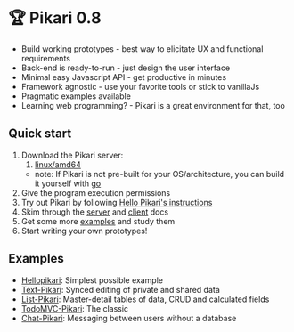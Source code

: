 # 🏆 Pikari 0.8
- Build working prototypes - best way to elicitate UX and functional requirements
- Back-end is ready-to-run - just design the user interface
- Minimal easy Javascript API - get productive in minutes
- Framework agnostic - use your favorite tools or stick to vanillaJs
- Pragmatic examples available
- Learning web programming? - Pikari is a great environment for that, too

## Quick start

1. Download the Pikari server:
   1. [linux/amd64](https://github.com/olliNiinivaara/Pikari/raw/master/bin/linux/pikari)
   * note: If Pikari is not pre-built for your OS/architecture, you can build it yourself with [go](https://golang.org/dl/)
1. Give the program execution permissions
1. Try out Pikari by following [Hello Pikari's instructions](http://github.com/olliNiinivaara/Hellopikari)
1. Skim through the [server](https://github.com/olliNiinivaara/Pikari/blob/master/doc/pikari_man.md) and [client](http://htmlpreview.github.io/?https://github.com/olliNiinivaara/Pikari/blob/master/doc/pikari_API.html) docs
1. Get some more [examples](#examples) and study them
1. Start writing your own prototypes!

## <a name="examples"></a>Examples

* [Hellopikari](http://github.com/olliNiinivaara/Hellopikari/): Simplest possible example
* [Text-Pikari](http://github.com/olliNiinivaara/Text-Pikari/): Synced editing of private and shared data
* [List-Pikari](http://github.com/olliNiinivaara/List-Pikari/): Master-detail tables of data, CRUD and calculated fields
* [TodoMVC-Pikari](http://github.com/olliNiinivaara/TodoMVC-Pikari/): The classic
* [Chat-Pikari](http://github.com/olliNiinivaara/Chat-Pikari/): Messaging between users without a database